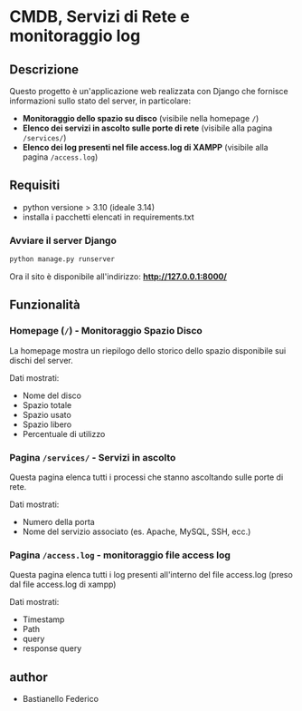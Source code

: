 # CMDB, Servizi di Rete e monitoraggio log

## Descrizione
Questo progetto è un'applicazione web realizzata con Django che fornisce informazioni sullo stato del server, in particolare:
- **Monitoraggio dello spazio su disco** (visibile nella homepage `/`)
- **Elenco dei servizi in ascolto sulle porte di rete** (visibile alla pagina `/services/`)
- **Elenco dei log presenti nel file access.log di XAMPP** (visibile alla pagina `/access.log`)

## Requisiti

- python versione > 3.10 (ideale 3.14) 
- installa i pacchetti elencati in requirements.txt


### Avviare il server Django
```bash
python manage.py runserver
```
Ora il sito è disponibile all'indirizzo: **http://127.0.0.1:8000/**


## Funzionalità

### Homepage (`/`) - Monitoraggio Spazio Disco
La homepage mostra un riepilogo dello storico dello spazio disponibile sui dischi del server.

Dati mostrati:
- Nome del disco
- Spazio totale
- Spazio usato
- Spazio libero
- Percentuale di utilizzo

### Pagina `/services/` - Servizi in ascolto
Questa pagina elenca tutti i processi che stanno ascoltando sulle porte di rete.

Dati mostrati:
- Numero della porta
- Nome del servizio associato (es. Apache, MySQL, SSH, ecc.)


### Pagina `/access.log` - monitoraggio file access log
Questa pagina elenca tutti i log presenti all'interno del file access.log (preso dal file access.log di xampp)

Dati mostrati:
- Timestamp
- Path
- query
- response query


## author
- Bastianello Federico
